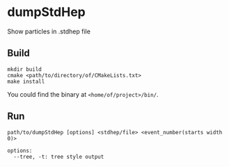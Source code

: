 # dumpStdHep
Show particles in .stdhep file

## Build

```
mkdir build
cmake <path/to/directory/of/CMakeLists.txt>
make install
```
You could find the binary at `<home/of/project>/bin/`.


## Run
```
path/to/dumpStdHep [options] <stdhep/file> <event_number(starts width 0)>

options:
  --tree, -t: tree style output
```
